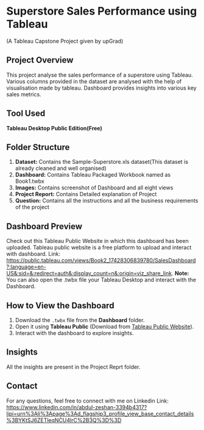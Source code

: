 # Superstore Sales Performance using Tableau
(A Tableau Capstone Project given by upGrad)

## Project Overview
This project analyse the sales performance of a superstore using Tableau. Various columns provided in the dataset are analysed with the help of visualisation made by tableau. Dashboard provides insights into various key sales metrics.

## Tool Used
**Tableau Desktop Public Edition(Free)**

## Folder Structure
1) **Dataset:** Contains the Sample-Superstore.xls dataset(This dataset is already cleaned and well organised)
2) **Dashboard:** Contains Tableau Packaged Workbook named as Book1.twbx
3) **Images:** Contains screenshot of Dashboard and all eight views
4) **Project Report:** Contains Detailed explanation of Project
5) **Question:** Contains all the instructions and all the business requirements of the project

## Dashboard Preview
Check out this Tableau Public Website in which this dashboard has been uploaded. Tableau public website is a free platform to upload and interact with dashboard.
Link: https://public.tableau.com/views/Book2_17428306839780/SalesDashboard?:language=en-US&:sid=&:redirect=auth&:display_count=n&:origin=viz_share_link.
**Note:** You can also open the .twbx file your Tableau Desktop and interact with the Dashboard.

## How to View the Dashboard
1. Download the `.twbx` file from the **Dashboard** folder.
2. Open it using **Tableau Public** (Download from [Tableau Public Website](https://public.tableau.com)).
3. Interact with the dashboard to explore insights.

## Insights
All the insights are present in the Project Reprt folder.

## Contact
For any questions, feel free to connect with me on Linkedin
Link: https://www.linkedin.com/in/abdul-zeshan-3394b4317?lipi=urn%3Ali%3Apage%3Ad_flagship3_profile_view_base_contact_details%3BYKtSJ6ZETleqNCU4lrC%2B3Q%3D%3D




 

